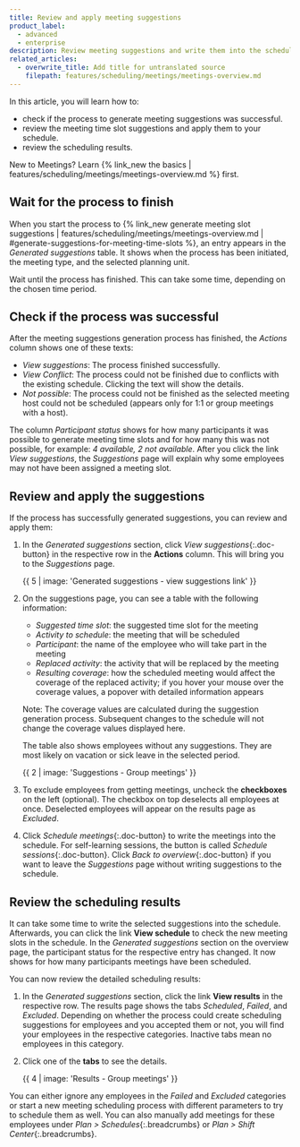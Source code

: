 ```yaml
---
title: Review and apply meeting suggestions
product_label:
  - advanced
  - enterprise
description: Review meeting suggestions and write them into the schedule.
related_articles:
  - overwrite_title: Add title for untranslated source
    filepath: features/scheduling/meetings/meetings-overview.md
---
```


In this article, you will learn how to:

- check if the process to generate meeting suggestions was successful.
- review the meeting time slot suggestions and apply them to your schedule.
- review the scheduling results.

New to Meetings? Learn {% link_new the basics | features/scheduling/meetings/meetings-overview.md %} first.

## Wait for the process to finish

When you start the process to {% link_new generate meeting slot suggestions | features/scheduling/meetings/meetings-overview.md | #generate-suggestions-for-meeting-time-slots %}, an entry appears in the _Generated suggestions_ table. It shows when the process has been initiated, the meeting type, and the selected planning unit.

Wait until the process has finished. This can take some time, depending on the chosen time period.

## Check if the process was successful

After the meeting suggestions generation process has finished, the _Actions_ column shows one of these texts:

- _View suggestions_: The process finished successfully.
- _View Conflict_: The process could not be finished due to conflicts with the existing schedule. Clicking the text will show the details.
- _Not possible_: The process could not be finished as the selected meeting host could not be scheduled (appears only for 1:1 or group meetings with a host).

The column _Participant status_ shows for how many participants it was possible to generate meeting time slots and for how many this was not possible, for example: _4 available, 2 not available_. After you click the link _View suggestions_, the _Suggestions_ page will explain why some employees may not have been assigned a meeting slot.

## Review and apply the suggestions

If the process has successfully generated suggestions, you can review and apply them:

1. In the _Generated suggestions_ section, click _View suggestions_{:.doc-button} in the respective row in the **Actions** column. This will bring you to the _Suggestions_ page.

   {{ 5 | image: 'Generated suggestions - view suggestions link' }}

2. On the suggestions page, you can see a table with the following information:

   - _Suggested time slot_: the suggested time slot for the meeting
   - _Activity to schedule_: the meeting that will be scheduled
   - _Participant_: the name of the employee who will take part in the meeting
   - _Replaced activity_: the activity that will be replaced by the meeting
   - _Resulting coverage_: how the scheduled meeting would affect the coverage of the replaced activity; if you hover your mouse over the coverage values, a popover with detailed information appears

   Note: The coverage values are calculated during the suggestion generation process. Subsequent changes to the schedule will not change the coverage values displayed here.

   The table also shows employees without any suggestions. They are most likely on vacation or sick leave in the selected period.

   {{ 2 | image: 'Suggestions - Group meetings' }}

3. To exclude employees from getting meetings, uncheck the **checkboxes** on the left (optional). The checkbox on top deselects all employees at once. Deselected employees will appear on the results page as _Excluded_.

4. Click _Schedule meetings_{:.doc-button} to write the meetings into the schedule. For self-learning sessions, the button is called _Schedule sessions_{:.doc-button}. Click _Back to overview_{:.doc-button} if you want to leave the _Suggestions_ page without writing suggestions to the schedule.

## Review the scheduling results

It can take some time to write the selected suggestions into the schedule. Afterwards, you can click the link **View schedule** to check the new meeting slots in the schedule. In the _Generated suggestions_ section on the overview page, the participant status for the respective entry has changed. It now shows for how many participants meetings have been scheduled.

You can now review the detailed scheduling results:

1. In the _Generated suggestions_ section, click the link **View results** in the respective row. The results page shows the tabs _Scheduled_, _Failed_, and _Excluded_. Depending on whether the process could create scheduling suggestions for employees and you accepted them or not, you will find your employees in the respective categories. Inactive tabs mean no employees in this category.
2. Click one of the **tabs** to see the details.

   {{ 4 | image: 'Results - Group meetings' }}

You can either ignore any employees in the _Failed_ and _Excluded_ categories or start a new meeting scheduling process with different parameters to try to schedule them as well. You can also manually add meetings for these employees under _Plan > Schedules_{:.breadcrumbs} or _Plan > Shift Center_{:.breadcrumbs}.
